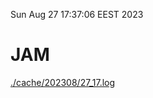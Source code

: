 Sun Aug 27 17:37:06 EEST 2023
# JAM
<a href='./cache/202308/27_17.log'>./cache/202308/27_17.log</a>
